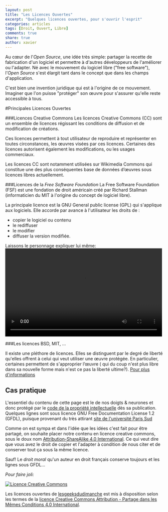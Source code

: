 ```yaml
---
layout: post
title: "Les Licences Ouvertes"
excerpt: "Quelques licences ouvertes, pour s'ouvrir l'esprit"
categories: articles
tags: [Droit, Ouvert, Libre]
comments: true
share: true
author: xavier
---
```


Au cœur de l'*Open Source*, une idée très simple: partager la recette de fabrication d'un logiciel et permettre à d'autres développeurs de l'améliorer ou l'adapter.
Né avec le mouvement du logiciel libre ("free software"), l'*Open Source* s'est élargit tant dans le concept que dans les champs d'application.

C'est bien une invention juridique qui est à l'origine de ce mouvement. Imaginer que l'on puisse "protéger" son œuvre pour s'assurer qu'elle reste accessible à tous.

#Principales Licences Ouvertes

###Licences Creative Commons
Les licences Creative Commons (CC) sont un ensemble de licences régissant les conditions de diffusion et de modification de créations.

Ces licences permettent à tout utilisateur de reproduire et représenter en toutes circonstances, les œuvres visées par ces licences. Certaines des licences autorisent également les modifications, ou les usages commerciaux.

Les licences CC sont notamment utilisées sur Wikimedia Commons qui constitue une des plus conséquentes base de données d’œuvres sous licences libres actuellement.

###Licences de la *Free Software Foundation* 
La Free Software Foundation (FSF) est une fondation de droit américain créé par Richard Stallman (informaticien du MIT à l'origine du concept de logiciel libre).

La principale licence est la GNU General public license (GPL) qui s'applique aux logiciels. Elle accorde par avance à l'utilisateur les droits de :

* copier le logiciel ou contenu
* le rediffuser
* le modifier
* diffuser la version modifiée.

Laissons le personnage expliquer lui même:
<video src="http://audio-video.gnu.org/video/TEDxGE2014_Stallman05_LQ.webm" width="500" height="281" frameborder="0" webkitallowfullscreen mozallowfullscreen allowfullscreen controls></video> 



###Les licences BSD, MIT, ...

Il existe une pléthore de licences. Elles se distinguent par le degré de liberté qu'elles offrent à celui qui veut utiliser une œuvre protégée. En particulier, certaines permettent de s'approprier l’œuvre ( qui du coup n'est plus libre dans sa nouvelle forme mais n'est ce pas la liberté ultime?). <a href="http://fr.wikipedia.org/wiki/Licence_libre">Pour plus d'informations</a>

## Cas pratique
L'essentiel du contenu de cette page est le de nos doigts & neurones et donc protégé par le [code de la propriété intellectuelle](http://www.legifrance.gouv.fr/affichCodeArticle.do?idArticle=LEGIARTI000025003518&cidTexte=LEGITEXT000006069414) dès sa publication. Quelques lignes sont sous licence GNU Free Documentation License 1.2 (GFDL), puisque provenant du très attirant [site de l'université Paris Sud](http://hebergement.u-psud.fr/wikitic/index.php/Licence_libre_et_ouverte)

Comme on est sympa et dans l'idée que les idées c'est fait pour être partagé, on souhaite placer notre contenu en licence creative commons, sous le doux nom [Attribution-ShareAlike 4.0 International](https://creativecommons.org/licenses/by-sa/4.0/). Ce qui veut dire que vous avez le droit de copier et l'adapter à condition de nous citer et de conserver tout ça sous la même licence. 

Sauf! Le *droit moral* qu'un auteur en droit français conserve toujours et les lignes sous GFDL...


*Pour faire joli:*

<a rel="license" href="http://creativecommons.org/licenses/by-sa/4.0/"><img alt="Licence Creative Commons" style="border-width:0" src="https://i.creativecommons.org/l/by-sa/4.0/88x31.png" /></a><br />

<span xmlns:dct="http://purl.org/dc/terms/" property="dct:title">Les licences ouvertes</span> de <a xmlns:cc="http://creativecommons.org/ns#" href="lesgeeksdudimanche.github.io" property="cc:attributionName" rel="cc:attributionURL">lesgeeksdudimanche</a> est mis à disposition selon les termes de la <a rel="license" href="http://creativecommons.org/licenses/by-sa/4.0/">licence Creative Commons Attribution -  Partage dans les Mêmes Conditions 4.0 International</a>.